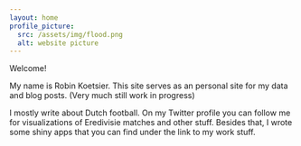 ```yaml
---
layout: home
profile_picture:
  src: /assets/img/flood.png
  alt: website picture
---
```


<p>

Welcome! 
 
 </p>
My name is Robin Koetsier. This site serves as an personal site for my data and blog posts. (Very much still work in progress)
   
 <p> 
I mostly write about Dutch football.
On my Twitter profile you can follow me for visualizations of Eredivisie matches and other stuff. 
Besides that, I wrote some shiny apps that you can find under the link to my work stuff.
</p>
